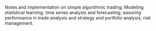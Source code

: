Notes and implementation on simple algorithmic trading: Modeling statistical learning, time series analysis and forecasting; easuring performance in trade analysis and strategy and portfolio analysis; risk management. 
